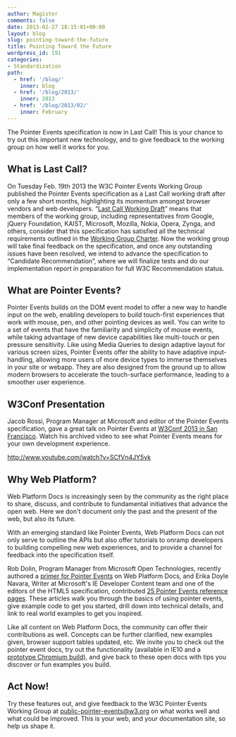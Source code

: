 ```yaml
---
author: Magister
comments: false
date: 2013-02-27 18:15:01+00:00
layout: blog
slug: pointing-toward-the-future
title: Pointing Toward the Future
wordpress_id: 191
categories:
- Standardization
path:
  - href: '/blog/'
    inner: blog
  - href: '/blog/2013/'
    inner: 2013
  - href: '/blog/2013/02/'
    inner: February
---
```


The Pointer Events specification is now in Last Call! This is your chance to try out this important new technology, and to give feedback to the working group on how well it works for you.


## <!-- more -->What is Last Call?


On Tuesday Feb. 19th 2013 the W3C Pointer Events Working Group published the Pointer Events specification as a Last Call working draft after only a few short months, highlighting its momentum amongst browser vendors and web developers. “[Last Call Working Draft](http://www.w3.org/2005/10/Process-20051014/tr.html)” means that members of the working group, including representatives from Google, jQuery Foundation, KAIST, Microsoft, Mozilla, Nokia, Opera, Zynga, and others, consider that this specification has satisfied all the technical requirements outlined in the [Working Group Charter](http://www.w3.org/2012/pointerevents/charter/). Now the working group will take final feedback on the specification, and once any outstanding issues have been resolved, we intend to advance the specification to “Candidate Recommendation”, where we will finalize tests and do our implementation report in preparation for full W3C Recommendation status.


## What are Pointer Events?


Pointer Events builds on the DOM event model to offer a new way to handle input on the web, enabling developers to build touch-first experiences that work with mouse, pen, and other pointing devices as well. You can write to a set of events that have the familiarity and simplicity of mouse events, while taking advantage of new device capabilities like multi-touch or pen pressure sensitivity. Like using Media Queries to design adaptive layout for various screen sizes, Pointer Events offer the ability to have adaptive input-handling, allowing more users of more device types to immerse themselves in your site or webapp. They are also designed from the ground up to allow modern browsers to accelerate the touch-surface performance, leading to a smoother user experience.


## W3Conf Presentation


Jacob Rossi, Program Manager at Microsoft and editor of the Pointer Events specification, gave a great talk on Pointer Events at [W3Conf 2013 in San Francisco](http://www.w3.org/conf/2013sf/). Watch his archived video to see what Pointer Events means for your own development experience.

http://www.youtube.com/watch?v=SCfVn4JY5yk


## Why Web Platform?


Web Platform Docs is increasingly seen by the community as the right place to share, discuss, and contribute to fundamental initiatives that advance the open web. Here we don't document only the past and the present of the web, but also its future.

With an emerging standard like Pointer Events, Web Platform Docs can not only serve to outline the APIs but also offer tutorials to onramp developers to building compelling new web experiences, and to provide a channel for feedback into the specification itself.

Rob Dolin, Program Manager from Microsoft Open Technologies, recently authored a [primer for Pointer Events](http://docs.webplatform.org/wiki/concepts/PointerEvents) on Web Platform Docs, and Erika Doyle Navara, Writer at Microsoft's IE Developer Content team and one of the editors of the HTML5 specification, contributed [25 Pointer Events reference pages](http://docs.webplatform.org/wiki/dom/objects/PointerEvent). These articles walk you through the basics of using pointer events, give example code to get you started, drill down into technical details, and link to real world examples to get you inspired.

Like all content on Web Platform Docs, the community can offer their contributions as well. Concepts can be further clarified, new examples given, browser support tables updated, etc. We invite you to check out the pointer event docs, try out the functionality (available in IE10 and a [prototype Chromium build](http://appendto.com/blog/2013/02/prototype-chromium-build-with-support-for-ms-pointer-events/)), and give back to these open docs with tips you discover or fun examples you build.


## Act Now!


Try these features out, and give feedback to the W3C Pointer Events Working Group at [public-pointer-events@w3.org](mailto:public-pointer-events@w3.org) on what works well and what could be improved. This is your web, and your documentation site, so help us shape it.
